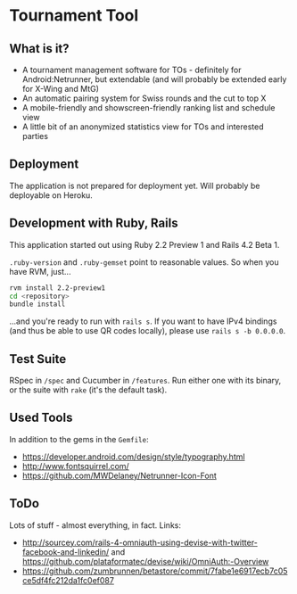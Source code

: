 Tournament Tool
===

What is it?
---

* A tournament management software for TOs - definitely for Android:Netrunner, but extendable (and will probably be extended early for X-Wing and MtG)
* An automatic pairing system for Swiss rounds and the cut to top X
* A mobile-friendly and showscreen-friendly ranking list and schedule view
* A little bit of an anonymized statistics view for TOs and interested parties

Deployment
---

The application is not prepared for deployment yet. Will probably be deployable on Heroku.

Development with Ruby, Rails
---

This application started out using Ruby 2.2 Preview 1 and Rails 4.2 Beta 1.

`.ruby-version` and `.ruby-gemset` point to reasonable values. So when you have RVM, just...

```sh
rvm install 2.2-preview1
cd <repository>
bundle install
```

...and you're ready to run with `rails s`. If you want to have IPv4 bindings (and thus be able to use QR codes locally), please use `rails s -b 0.0.0.0`.

Test Suite
---

RSpec in `/spec` and Cucumber in `/features`. Run either one with its binary, or the suite with `rake` (it's the default task).

Used Tools
---

In addition to the gems in the `Gemfile`:

* https://developer.android.com/design/style/typography.html
* http://www.fontsquirrel.com/
* https://github.com/MWDelaney/Netrunner-Icon-Font

ToDo
---

Lots of stuff - almost everything, in fact. Links:

* http://sourcey.com/rails-4-omniauth-using-devise-with-twitter-facebook-and-linkedin/ and https://github.com/plataformatec/devise/wiki/OmniAuth:-Overview
* https://github.com/zumbrunnen/betastore/commit/7fabe1e6917ecb7c05ce5df4fc212da1fc0ef087

